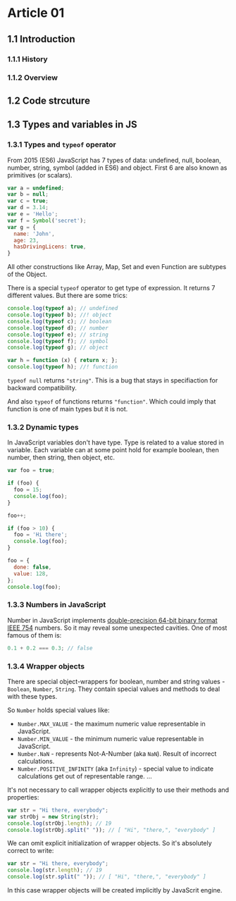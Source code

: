 # Article 01

## 1.1 Introduction

### 1.1.1 History

### 1.1.2 Overview

## 1.2 Code strcuture

## 1.3 Types and variables in JS

### 1.3.1 Types and `typeof` operator

From 2015 (ES6) JavaScript has 7 types of data:
undefined, null, boolean, number, string, symbol (added in ES6) and object.
First 6 are also known as primitives (or scalars).

```javascript
var a = undefined;
var b = null;
var c = true;
var d = 3.14;
var e = 'Hello';
var f = Symbol('secret');
var g = {
  name: 'John',
  age: 23,
  hasDrivingLicens: true,
}
```

All other constructions like Array, Map, Set and even Function are subtypes of the Object.

There is a special `typeof` operator to get type of expression. It returns 7 different values.
But there are some trics:

```javascript
console.log(typeof a); // undefined
console.log(typeof b); //! object 
console.log(typeof c); // boolean
console.log(typeof d); // number
console.log(typeof e); // string
console.log(typeof f); // symbol
console.log(typeof g); // object

var h = function (x) { return x; };
console.log(typeof h); //! function
```

`typeof null` returns `"string"`. This is a bug that stays in specifiaction for backward compatibility.

And also `typeof` of functions returns `"function"`. Which could imply that function is one of main types
but it is not.

### 1.3.2 Dynamic types

In JavaScript variables don't have type. Type is related to a value stored in variable.
Each variable can at some point hold for example boolean, then number, then string, then object, etc.

```javascript
var foo = true;

if (foo) {
  foo = 15;
  console.log(foo);
}

foo++;

if (foo > 10) {
  foo = 'Hi there';
  console.log(foo);
}

foo = {
  done: false,
  value: 128,
};
console.log(foo);
```

### 1.3.3 Numbers in JavaScript

Number in JavaScript implements [double-precision 64-bit binary format IEEE 754](https://en.wikipedia.org/wiki/Floating-point_arithmetic) numbers. So it may reveal some unexpected cavities. One of most famous of them is:
```javascript
0.1 + 0.2 === 0.3; // false
```

### 1.3.4 Wrapper objects

There are special object-wrappers for boolean, number and string values - `Boolean`, `Number`, `String`.
They contain special values and methods to deal with these types.

So `Number` holds special values like:
- `Number.MAX_VALUE` - the maximum numeric value representable in JavaScript.
- `Number.MIN_VALUE` - the minimum numeric value representable in JavaScript.
- `Number.NaN` - represents Not-A-Number (aka `NaN`). Result of incorrect calculations.
- `Number.POSITIVE_INFINITY` (aka `Infinity`) - special value to indicate calculations get out of representable range.
...

It's not necessary to call wrapper objects explicitly to use their methods and properties:
```javascript
var str = "Hi there, everybody";
var strObj = new String(str);
console.log(strObj.length); // 19
console.log(strObj.split(" ")); // [ "Hi", "there,", "everybody" ]
```

We can omit explicit initialization of wrapper objects. So it's absolutely correct to write:
```javascript
var str = "Hi there, everybody";
console.log(str.length); // 19
console.log(str.split(" ")); // [ "Hi", "there,", "everybody" ]
```

In this case wrapper objects will be created implicitly by JavaScrit engine.
